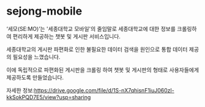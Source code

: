 # sejong-mobile

‘세모(SE:MO)’는 '세종대학교 모바일'의 줄임말로
세종대학교에 대한 정보를 크롤링하여 편리하게 제공하는
챗봇 및 게시판 서비스입니다.

세종대학교의 게시판 파편화로 인한 불필요한 데이터 검색을 원인으로
통합 데이터 제공의 필요성을 느꼈습니다.

이에 독립적으로 파편화된 게시판을 크롤링 하여 
챗봇 및 게시판의 형태로 사용자들에게 제공하도록 만들었습니다.

자세한 정보:https://drive.google.com/file/d/1S-nX7qhisnF1iuJ060zl-kkSokPQD7E5/view?usp=sharing
